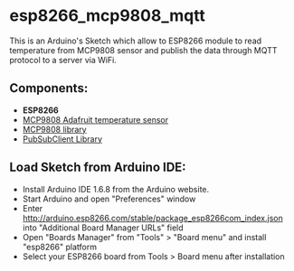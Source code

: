 # esp8266_mcp9808_mqtt

This is an Arduino's Sketch which allow to ESP8266 module to read temperature from MCP9808 sensor 
and publish the data through MQTT protocol to a server via WiFi.

## Components:

- **ESP8266**
- [MCP9808 Adafruit temperature sensor](https://www.adafruit.com/product/1782)
- [MCP9808 library](https://github.com/adafruit/Adafruit_MCP9808_Library/archive/master.zip)
- [PubSubClient Library](https://github.com/knolleary/pubsubclient)

## Load Sketch from Arduino IDE:

- Install Arduino IDE 1.6.8 from the Arduino website.
- Start Arduino and open "Preferences" window
- Enter http://arduino.esp8266.com/stable/package_esp8266com_index.json into "Additional Board Manager URLs" field
- Open "Boards Manager" from "Tools" > "Board menu" and install "esp8266" platform
- Select your ESP8266 board from Tools > Board menu after installation
